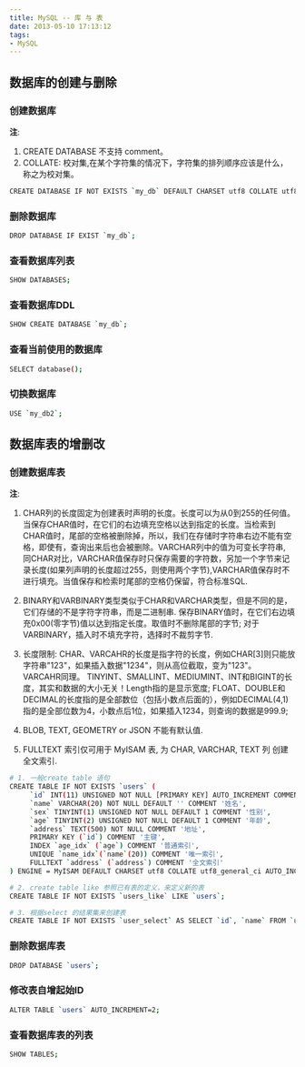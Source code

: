 ```yaml
---
title: MySQL -- 库 与 表
date: 2013-05-10 17:13:12
tags:
- MySQL
---
```


## 数据库的创建与删除

### 创建数据库

**注**:
1. CREATE DATABASE 不支持 comment。
2. COLLATE: 校对集,在某个字符集的情况下，字符集的排列顺序应该是什么，称之为校对集。
``` bash
CREATE DATABASE IF NOT EXISTS `my_db` DEFAULT CHARSET utf8 COLLATE utf8_general_ci;
```
### 删除数据库
``` bash
DROP DATABASE IF EXIST `my_db`;
```

### 查看数据库列表
``` bash
SHOW DATABASES;
```
### 查看数据库DDL
``` bash
SHOW CREATE DATABASE `my_db`;
```

### 查看当前使用的数据库
``` bash
SELECT database();
```

### 切换数据库
``` bash
USE `my_db2`;
```

## 数据库表的增删改

### 创建数据库表

**注**:
1. CHAR列的长度固定为创建表时声明的长度。长度可以为从0到255的任何值。当保存CHAR值时，在它们的右边填充空格以达到指定的长度。当检索到CHAR值时，尾部的空格被删除掉，所以，我们在存储时字符串右边不能有空格，即使有，查询出来后也会被删除。VARCHAR列中的值为可变长字符串, 同CHAR对比，VARCHAR值保存时只保存需要的字符数，另加一个字节来记录长度(如果列声明的长度超过255，则使用两个字节),VARCHAR值保存时不进行填充。当值保存和检索时尾部的空格仍保留，符合标准SQL.

2. BINARY和VARBINARY类型类似于CHAR和VARCHAR类型，但是不同的是，它们存储的不是字符字符串，而是二进制串. 保存BINARY值时，在它们右边填充0x00(零字节)值以达到指定长度。取值时不删除尾部的字节; 对于VARBINARY，插入时不填充字符，选择时不裁剪字节.

3. 长度限制:
CHAR、VARCAHR的长度是指字符的长度，例如CHAR[3]则只能放字符串"123"，如果插入数据"1234"，则从高位截取，变为"123"。 VARCAHR同理。
TINYINT、SMALLINT、MEDIUMINT、INT和BIGINT的长度，其实和数据的大小无关！Length指的是显示宽度;
FLOAT、DOUBLE和DECIMAL的长度指的是全部数位（包括小数点后面的），例如DECIMAL(4,1)指的是全部位数为4，小数点后1位，如果插入1234，则查询的数据是999.9;

4. BLOB, TEXT, GEOMETRY or JSON 不能有默认值.

5. FULLTEXT 索引仅可用于 MyISAM 表, 为 CHAR, VARCHAR, TEXT 列 创建全文索引.
``` bash
# 1. 一般create table 语句
CREATE TABLE IF NOT EXISTS `users` (
     `id` INT(11) UNSIGNED NOT NULL [PRIMARY KEY] AUTO_INCREMENT COMMENT '用户id', 
     `name` VARCHAR(20) NOT NULL DEFAULT '' COMMENT '姓名',
     `sex` TINYINT(1) UNSIGNED NOT NULL DEFAULT 1 COMMENT '性别',
     `age` TINYINT(2) UNSIGNED NOT NULL DEFAULT 1 COMMENT '年龄', 
     `address` TEXT(500) NOT NULL COMMENT '地址',
     PRIMARY KEY (`id`) COMMENT '主键',
     INDEX `age_idx` (`age`) COMMENT '普通索引',
     UNIQUE `name_idx`(`name`(20)) COMMENT '唯一索引',
     FULLTEXT `address` (`address`) COMMENT '全文索引'
) ENGINE = MyISAM DEFAULT CHARSET utf8 COLLATE utf8_general_ci AUTO_INCREMENT=1 COMMENT '用户信息表';

# 2. create table like 参照已有表的定义，来定义新的表
CREATE TABLE IF NOT EXISTS `users_like` LIKE `users`;

# 3. 根据select 的结果集来创建表
CREATE TABLE IF NOT EXISTS `user_select` AS SELECT `id`, `name` FROM `users`;
```
### 删除数据库表
``` bash
DROP DATABASE `users`;
```

### 修改表自增起始ID
``` bash
ALTER TABLE `users` AUTO_INCREMENT=2;
```

### 查看数据库表的列表
``` bash
SHOW TABLES;
```